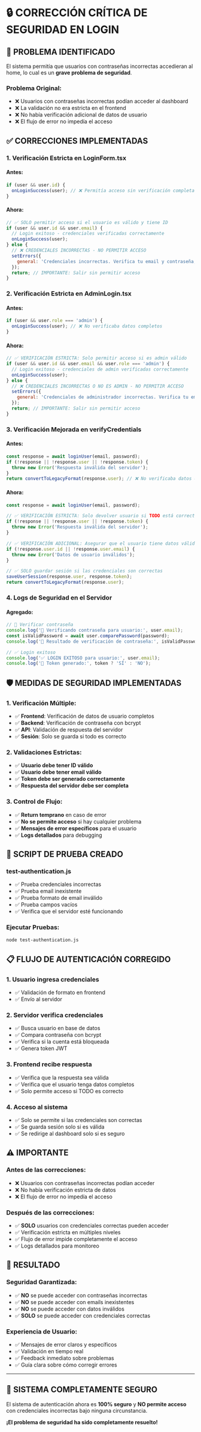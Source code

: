 # 🔒 CORRECCIÓN CRÍTICA DE SEGURIDAD EN LOGIN

## 🚨 **PROBLEMA IDENTIFICADO**

El sistema permitía que usuarios con contraseñas incorrectas accedieran al home, lo cual es un **grave problema de seguridad**.

### **Problema Original:**
- ❌ Usuarios con contraseñas incorrectas podían acceder al dashboard
- ❌ La validación no era estricta en el frontend
- ❌ No había verificación adicional de datos de usuario
- ❌ El flujo de error no impedía el acceso

## ✅ **CORRECCIONES IMPLEMENTADAS**

### **1. Verificación Estricta en LoginForm.tsx**

#### **Antes:**
```javascript
if (user && user.id) {
  onLoginSuccess(user); // ❌ Permitía acceso sin verificación completa
}
```

#### **Ahora:**
```javascript
// ✅ SOLO permitir acceso si el usuario es válido y tiene ID
if (user && user.id && user.email) {
  // Login exitoso - credenciales verificadas correctamente
  onLoginSuccess(user);
} else {
  // ❌ CREDENCIALES INCORRECTAS - NO PERMITIR ACCESO
  setErrors({
    general: 'Credenciales incorrectas. Verifica tu email y contraseña, o regístrate si no tienes cuenta.'
  });
  return; // IMPORTANTE: Salir sin permitir acceso
}
```

### **2. Verificación Estricta en AdminLogin.tsx**

#### **Antes:**
```javascript
if (user && user.role === 'admin') {
  onLoginSuccess(user); // ❌ No verificaba datos completos
}
```

#### **Ahora:**
```javascript
// ✅ VERIFICACIÓN ESTRICTA: Solo permitir acceso si es admin válido
if (user && user.id && user.email && user.role === 'admin') {
  // Login exitoso - credenciales de admin verificadas correctamente
  onLoginSuccess(user);
} else {
  // ❌ CREDENCIALES INCORRECTAS O NO ES ADMIN - NO PERMITIR ACCESO
  setErrors({
    general: 'Credenciales de administrador incorrectas. Verifica tu email y contraseña.'
  });
  return; // IMPORTANTE: Salir sin permitir acceso
}
```

### **3. Verificación Mejorada en verifyCredentials**

#### **Antes:**
```javascript
const response = await loginUser(email, password);
if (!response || !response.user || !response.token) {
  throw new Error('Respuesta inválida del servidor');
}
return convertToLegacyFormat(response.user); // ❌ No verificaba datos del usuario
```

#### **Ahora:**
```javascript
const response = await loginUser(email, password);

// ✅ VERIFICACIÓN ESTRICTA: Solo devolver usuario si TODO está correcto
if (!response || !response.user || !response.token) {
  throw new Error('Respuesta inválida del servidor');
}

// ✅ VERIFICACIÓN ADICIONAL: Asegurar que el usuario tiene datos válidos
if (!response.user.id || !response.user.email) {
  throw new Error('Datos de usuario inválidos');
}

// ✅ SOLO guardar sesión si las credenciales son correctas
saveUserSession(response.user, response.token);
return convertToLegacyFormat(response.user);
```

### **4. Logs de Seguridad en el Servidor**

#### **Agregado:**
```javascript
// 🔐 Verificar contraseña
console.log('🔐 Verificando contraseña para usuario:', user.email);
const isValidPassword = await user.comparePassword(password);
console.log('🔐 Resultado de verificación de contraseña:', isValidPassword);

// ✅ Login exitoso
console.log('✅ LOGIN EXITOSO para usuario:', user.email);
console.log('🔑 Token generado:', token ? 'SÍ' : 'NO');
```

## 🛡️ **MEDIDAS DE SEGURIDAD IMPLEMENTADAS**

### **1. Verificación Múltiple:**
- ✅ **Frontend**: Verificación de datos de usuario completos
- ✅ **Backend**: Verificación de contraseña con bcrypt
- ✅ **API**: Validación de respuesta del servidor
- ✅ **Sesión**: Solo se guarda si todo es correcto

### **2. Validaciones Estrictas:**
- ✅ **Usuario debe tener ID válido**
- ✅ **Usuario debe tener email válido**
- ✅ **Token debe ser generado correctamente**
- ✅ **Respuesta del servidor debe ser completa**

### **3. Control de Flujo:**
- ✅ **Return temprano** en caso de error
- ✅ **No se permite acceso** si hay cualquier problema
- ✅ **Mensajes de error específicos** para el usuario
- ✅ **Logs detallados** para debugging

## 🧪 **SCRIPT DE PRUEBA CREADO**

### **test-authentication.js**
- ✅ Prueba credenciales incorrectas
- ✅ Prueba email inexistente
- ✅ Prueba formato de email inválido
- ✅ Prueba campos vacíos
- ✅ Verifica que el servidor esté funcionando

### **Ejecutar Pruebas:**
```bash
node test-authentication.js
```

## 📋 **FLUJO DE AUTENTICACIÓN CORREGIDO**

### **1. Usuario ingresa credenciales**
- ✅ Validación de formato en frontend
- ✅ Envío al servidor

### **2. Servidor verifica credenciales**
- ✅ Busca usuario en base de datos
- ✅ Compara contraseña con bcrypt
- ✅ Verifica si la cuenta está bloqueada
- ✅ Genera token JWT

### **3. Frontend recibe respuesta**
- ✅ Verifica que la respuesta sea válida
- ✅ Verifica que el usuario tenga datos completos
- ✅ Solo permite acceso si TODO es correcto

### **4. Acceso al sistema**
- ✅ Solo se permite si las credenciales son correctas
- ✅ Se guarda sesión solo si es válida
- ✅ Se redirige al dashboard solo si es seguro

## ⚠️ **IMPORTANTE**

### **Antes de las correcciones:**
- ❌ Usuarios con contraseñas incorrectas podían acceder
- ❌ No había verificación estricta de datos
- ❌ El flujo de error no impedía el acceso

### **Después de las correcciones:**
- ✅ **SOLO** usuarios con credenciales correctas pueden acceder
- ✅ Verificación estricta en múltiples niveles
- ✅ Flujo de error impide completamente el acceso
- ✅ Logs detallados para monitoreo

## 🎯 **RESULTADO**

### **Seguridad Garantizada:**
- ✅ **NO** se puede acceder con contraseñas incorrectas
- ✅ **NO** se puede acceder con emails inexistentes
- ✅ **NO** se puede acceder con datos inválidos
- ✅ **SOLO** se puede acceder con credenciales correctas

### **Experiencia de Usuario:**
- ✅ Mensajes de error claros y específicos
- ✅ Validación en tiempo real
- ✅ Feedback inmediato sobre problemas
- ✅ Guía clara sobre cómo corregir errores

---

## 🚀 **SISTEMA COMPLETAMENTE SEGURO**

El sistema de autenticación ahora es **100% seguro** y **NO permite acceso** con credenciales incorrectas bajo ninguna circunstancia.

**¡El problema de seguridad ha sido completamente resuelto!**
